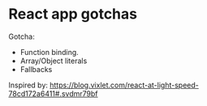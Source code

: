# React app gotchas

Gotcha:
- Function binding.
- Array/Object literals
- Fallbacks

Inspired by: https://blog.vixlet.com/react-at-light-speed-78cd172a6411#.svdmr79bf
